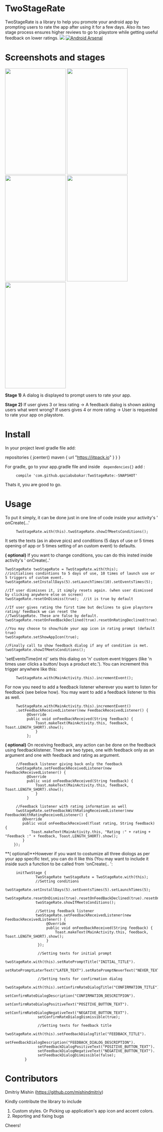 # TwoStageRate
TwoStageRate is a library to help you promote your android app by prompting users to rate the app after using it for a few days. Also its two stage process ensures higher reviews to go to playstore while getting useful feedback on lower ratings.
[![](https://jitpack.io/v/qaziabubakar/TwoStageRate.svg)](https://jitpack.io/#qaziabubakar/TwoStageRate)
[![Android Arsenal](https://img.shields.io/badge/Android%20Arsenal-Two%20Stage%20Rate-brightgreen.svg?style=social)]()

# Screenshots and stages

<img src="https://raw.githubusercontent.com/shaileshmamgain5/TwoStageRate/master/snapshots/ratingLoop.gif" width="200" height="350" />
<img src="https://raw.githubusercontent.com/shaileshmamgain5/TwoStageRate/master/snapshots/feedbackLoop.gif" width="200" height="350" />



<img src="https://raw.githubusercontent.com/shaileshmamgain5/TwoStageRate/master/snapshots/Screenshot_20170102-161620.png" width="200" height="350" />
<img src="https://raw.githubusercontent.com/shaileshmamgain5/TwoStageRate/master/snapshots/Screenshot_20170102-161628.png" width="200" height="350" />
<img src="https://raw.githubusercontent.com/shaileshmamgain5/TwoStageRate/master/snapshots/Screenshot_20170102-161834.png" width="200" height="350" />

**Stage 1)** A dialog is displayed to prompt users to rate your app.

**Stage 2)** If user gives 3 or less rating -> A feedback dialog is shown asking users what went wrong?
         If users gives 4 or more rating -> User is requested to rate your app on playstore.

# Install
 In your project level gradle file add:
 
repositories {
        jcenter()
        maven { url "https://jitpack.io" }
    }
}

For gradle, go to your app.gradle file and inside ` dependencies{}` add :

         compile 'com.github.qaziabubakar:TwoStageRate:-SNAPSHOT'

Thats it, you are good to go.

#  Usage

To put it simply, it can be done just in one line of code inside your activity's ' onCreate(...'

         TwoStageRate.with(this).twoStageRate.showIfMeetsConditions();

It sets the texts (as in above pics) and conditions (5 days of use or 5 times opening of app or 5 times setting of an custom event) to defaults.
         


**( optional)** If you want to change conditions, you can do this insted inside activity's ' onCreate(..'
    
    TwoStageRate twoStageRate = TwoStageRate.with(this);
    //initialises condintions to 5 days of use, 10 times of launch use or 5 triggers of custom event.
    twoStageRate.setInstallDays(5).setLaunchTimes(10).setEventsTimes(5);
    
    //If user dismisses it, it simply resets again. (when user dismissed by clicking anywhere else on screen)
    twoStageRate.resetOnDismiss(true);  //it is true by default
    
    //If user gives rating the first time but declines to give playstore rating/ feedback we can reset the
    //TwoStageRate. These are false by default.
    twoStageRate.resetOnFeedBackDeclined(true).resetOnRatingDeclined(true);
    
    //You may choose to show/hide your app icon in rating prompt (default true)
    twoStageRate.setShowAppIcon(true);
    
    //Finally call to show feedback dialog if any of condition is met.
    twoStageRate.showIfMeetsConditions();
         

'setEventsTime(int n)' sets this dialog on 'n' custom event triggers (like 'n times user clicks a button/ buys a product etc.'). You can increment this trigger anywhere like this:

         TwoStageRate.with(MainActivity.this).incrementEvent();
         
For now you need to add a feedback listener wherever you want to listen for feedback (see below how). You may want to add a feedback listener to this as well. 
         
         TwoStageRate.with(MainActivity.this).incrementEvent()
         .setFeedbackReceivedListener(new FeedbackReceivedListener() {
              @Override
              public void onFeedbackReceived(String feedback) {
                  Toast.makeText(MainActivity.this, feedback, Toast.LENGTH_SHORT).show();
                  }
              };
         
**( optional)** On receiving feedback, any action can be done on the feedback using feedbacklistener. There are two types, one with feedback only as an argument and one with feedback and rating as argument.
 
         
         //Feedback listener giving back only the feedback
         twoStageRate.setFeedbackReceivedListener(new FeedbackReceivedListener() {
              @Override
              public void onFeedbackReceived(String feedback) {
                  Toast.makeText(MainActivity.this, feedback, Toast.LENGTH_SHORT).show();
                  }
              }
              
         //Feedback listener with rating information as well
         twoStageRate.setFeedbackWithRatingReceivedListener(new FeedbackWithRatingReceivedListener() {
            @Override
            public void onFeedbackReceived(float rating, String feedback) {
                Toast.makeText(MainActivity.this, "Rating :" + rating + "Feedback :" + feedback, Toast.LENGTH_SHORT).show();
            }
        });
                  

**( optional)**However if you want to costumize all three diologs as per your app specific text, you can do it like this (You may want to include it inside such a function to be called from 'onCreate(.. ':
 
         
         initTwoStage {
                  TwoStageRate twoStageRate = TwoStageRate.with(this);                               
                  //Setting conditions
                  twoStageRate.setInstallDays(5).setEventsTimes(5).setLaunchTimes(5);
                  twoStageRate.resetOnDismiss(true).resetOnFeedBackDeclined(true).resetOnRatingDeclined(false);
                  twoStageRate.showIfMeetsConditions();

                  //Setting feedback listener
                  twoStageRate.setFeedbackReceivedListener(new FeedbackReceivedListener() {
                       @Override
                       public void onFeedbackReceived(String feedback) {
                           Toast.makeText(MainActivity.this, feedback, Toast.LENGTH_SHORT).show();
                       }
                   });

                   //Setting texts for initial prompt
                   twoStageRate.with(this).setRatePromptTitle("INITIAL_TITLE").
                           setRatePromptLaterText("LATER_TEXT").setRatePromptNeverText("NEVER_TEXT").setRatePromptDismissible(false);

                   //Setting texts for confirmation dialog
                   twoStageRate.with(this).setConfirmRateDialogTitle("CONFIRMATION_TITLE").
                   setConfirmRateDialogDescription("CONFIRMATION_DESCRITPION").
                   setConfirmRateDialogPositiveText("POSITIVE_BUTTON_TEXT").
                   setConfirmRateDialogNegativeText("NEGATIVE_BUTTON_TEXT").
                   setConfirmRateDialogDismissible(true);

                   //Setting texts for feedback title
                   twoStageRate.with(this).setFeedbackDialogTitle("FEEDBACK_TITLE").
                   setFeedbackDialogDescription("FEEDBACK_DIALOG_DESCRIPTION").
                   setFeedbackDialogPositiveText("POSITIVE_BUTTON_TEXT").
                   setFeedbackDialogNegativeText("NEGATIVE_BUTTON_TEXT").
                   setFeedbackDialogDismissible(false);
             }
             
# Contributors
  Dmitriy Mishin (https://github.com/mishindmitriy)

Kindly contribute the library to include
1) Custom styles. Or Picking up application's app icon and accent colors.
2) Reporting and fixing bugs

Cheers!         

